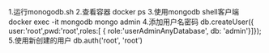 1.运行monogodb.sh
2.查看容器 docker ps
3.使用mongodb shell客户端 docker exec -it mongodb mongo admin
4.添加用户名密码 db.createUser({ user:'root',pwd:'root',roles:[ { role:'userAdminAnyDatabase', db: 'admin'}]});
5.使用新创建的用户 db.auth('root', 'root')